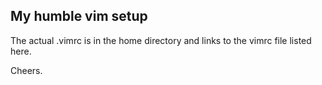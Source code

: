 ## My humble vim setup

The actual .vimrc is in the home directory and links to the vimrc file listed here.

Cheers.
